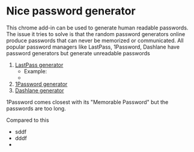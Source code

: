 # Nice password generator
This chrome add-in can be used to generate human readable passwords. The issue it tries to solve is that the random password generators online produce passwords that can never be memorized or communicated. All popular password managers like LastPass, 1Password, Dashlane have password generators but generate unreadable passwords

 1. [LastPass generator](https://www.lastpass.com/password-generator)
	 - Example: 
	 -  	
 2. [1Password generator](https://1password.com/password-generator/)
 3. [Dashlane generator](https://www.dashlane.com/features/password-generator)

1Password comes closest with its "Memorable Password" but the passwords are too long.

Compared to this 

 - sddf
 - dddf
 - 

<!--stackedit_data:
eyJoaXN0b3J5IjpbOTQ5Mjc5NTYsLTM4MTc4Mjk5MCwxOTE5OD
U5NzUzLC0yMDkzNjQ0NDU4XX0=
-->